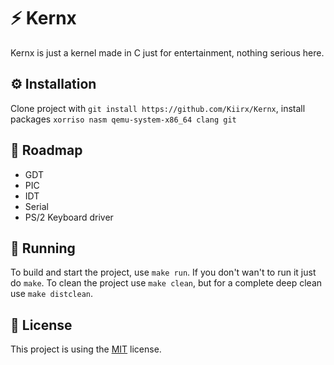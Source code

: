 # ⚡ Kernx

Kernx is just a kernel made in C just for entertainment, nothing serious here.

## ⚙️ Installation

Clone project with `git install https://github.com/Kiirx/Kernx`,
install packages `xorriso nasm qemu-system-x86_64 clang git`

## 🚧 Roadmap

- GDT
- PIC
- IDT
- Serial
- PS/2 Keyboard driver

## 🚀 Running

To build and start the project, use `make run`. If you don't wan't to run it just do `make`. To clean the project
use `make clean`, but for a complete deep clean use `make distclean`.

## 📖 License

This project is using the [MIT](https://choosealicense.com/licenses/mit/) license.


